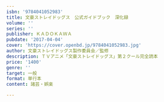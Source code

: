 ```yaml
---
isbn: '9784041052983'
title: 文豪ストレイドッグス　公式ガイドブック　深化録
volume: ''
series: ''
publisher: ＫＡＤＯＫＡＷＡ
pubdate: '2017-04-04'
cover: 'https://cover.openbd.jp/9784041052983.jpg'
author: 文豪ストレイドッグス製作委員会／監修
description: ＴＶアニメ「文豪ストレイドッグス」第２クール完全読本
price: '1400'
genre: ''
target: 一般
format: 単行本
content: 諸芸・娯楽

---
```

